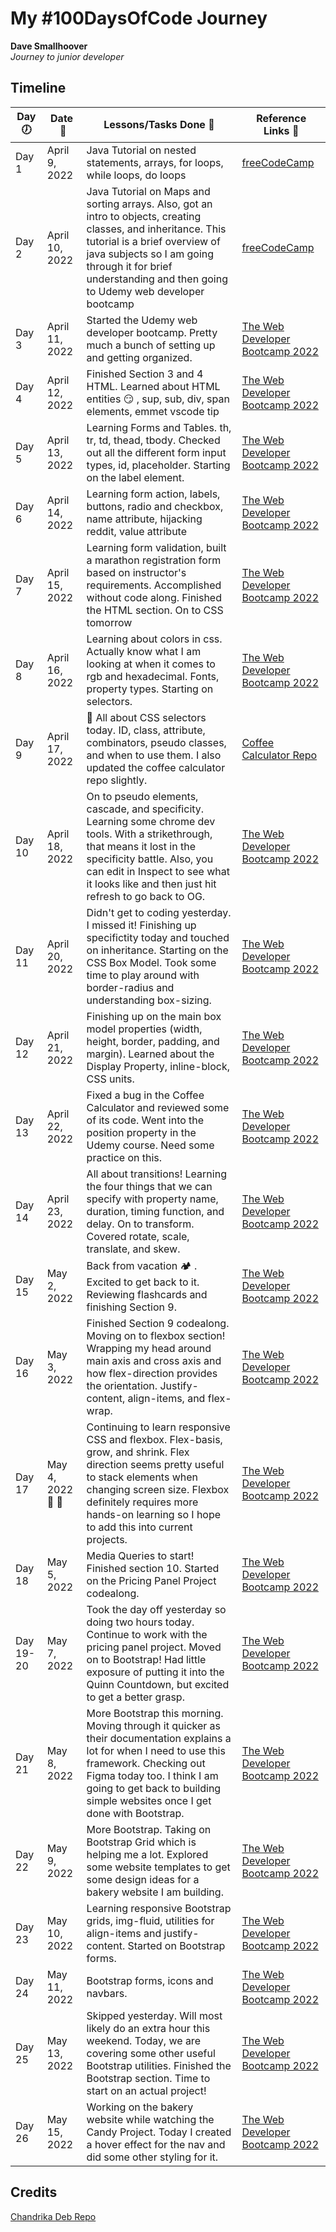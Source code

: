 # My #100DaysOfCode Journey

**Dave Smallhoover**  
*Journey to junior developer*

## Timeline

|**Day:clock7:**|**Date &nbsp;:calendar:**|**Lessons/Tasks Done :school_satchel:**| **Reference Links :link:**|
|------|-----------------|--------------------|---------------------|
|Day 1|April 9, 2022| Java Tutorial on nested statements, arrays, for loops, while loops, do loops | [freeCodeCamp](https://www.youtube.com/watch?v=GoXwIVyNvX0)|
|Day 2|April 10, 2022| Java Tutorial on Maps and sorting arrays. Also, got an intro to objects, creating classes, and inheritance. This tutorial is a brief overview of java subjects so I am going through it for brief understanding and then going to Udemy web developer bootcamp | [freeCodeCamp](https://www.youtube.com/watch?v=GoXwIVyNvX0)|
|Day 3|April 11, 2022| Started the Udemy web developer bootcamp. Pretty much a bunch of setting up and getting organized.  | [The Web Developer Bootcamp 2022](https://www.udemy.com/course/the-web-developer-bootcamp/learn/lecture/22553920#overview)|
|Day 4|April 12, 2022| Finished Section 3 and 4 HTML. Learned about HTML entities :smirk: , sup, sub, div, span elements, emmet vscode tip | [The Web Developer Bootcamp 2022](https://www.udemy.com/course/the-web-developer-bootcamp/learn/lecture/22553920#overview)|
|Day 5|April 13, 2022| Learning Forms and Tables. th, tr, td, thead, tbody. Checked out all the different form input types, id, placeholder. Starting on the label element. | [The Web Developer Bootcamp 2022](https://www.udemy.com/course/the-web-developer-bootcamp/learn/lecture/22553920#overview)|
|Day 6|April 14, 2022| Learning form action, labels, buttons, radio and checkbox, name attribute, hijacking reddit, value attribute  | [The Web Developer Bootcamp 2022](https://www.udemy.com/course/the-web-developer-bootcamp/learn/lecture/22553920#overview)|
|Day 7|April 15, 2022| Learning form validation, built a marathon registration form based on instructor's requirements. Accomplished without code along. Finished the HTML section. On to CSS tomorrow  | [The Web Developer Bootcamp 2022](https://www.udemy.com/course/the-web-developer-bootcamp/learn/lecture/22553920#overview)|
|Day 8|April 16, 2022| Learning about colors in css. Actually know what I am looking at when it comes to rgb and hexadecimal. Fonts, property types. Starting on selectors.  | [The Web Developer Bootcamp 2022](https://www.udemy.com/course/the-web-developer-bootcamp/learn/lecture/22553920#overview)|
|Day 9|April 17, 2022| :rabbit: All about CSS selectors today. ID, class, attribute, combinators, pseudo classes, and when to use them. I also updated the coffee calculator repo slightly.  | [Coffee Calculator Repo](https://github.com/dsmallhoover/Coffee-Calculator)|
|Day 10|April 18, 2022| On to pseudo elements, cascade, and specificity. Learning some chrome dev tools. With a strikethrough, that means it lost in the specificity battle. Also, you can edit in Inspect to see what it looks like and then just hit refresh to go back to OG.| [The Web Developer Bootcamp 2022](https://www.udemy.com/course/the-web-developer-bootcamp/learn/lecture/22553920#overview)|
|Day 11|April 20, 2022| Didn't get to coding yesterday. I missed it! Finishing up specifictity today and touched on inheritance. Starting on the CSS Box Model. Took some time to play around with border-radius and understanding box-sizing. | [The Web Developer Bootcamp 2022](https://www.udemy.com/course/the-web-developer-bootcamp/learn/lecture/22553920#overview)|
|Day 12|April 21, 2022| Finishing up on the main box model properties (width, height, border, padding, and margin). Learned about the Display Property, inline-block, CSS units.  | [The Web Developer Bootcamp 2022](https://www.udemy.com/course/the-web-developer-bootcamp/learn/lecture/22553920#overview)|
|Day 13|April 22, 2022| Fixed a bug in the Coffee Calculator and reviewed some of its code. Went into the position property in the Udemy course. Need some practice on this.  | [The Web Developer Bootcamp 2022](https://www.udemy.com/course/the-web-developer-bootcamp/learn/lecture/22553920#overview)|
|Day 14|April 23, 2022| All about transitions! Learning the four things that we can specify with property name, duration, timing function, and delay. On to transform. Covered rotate, scale, translate, and skew.| [The Web Developer Bootcamp 2022](https://www.udemy.com/course/the-web-developer-bootcamp/learn/lecture/22553920#overview)|
|Day 15|May 2, 2022| Back from vacation :camping: . Excited to get back to it. Reviewing flashcards and finishing Section 9.| [The Web Developer Bootcamp 2022](https://www.udemy.com/course/the-web-developer-bootcamp/learn/lecture/22553920#overview)|
|Day 16|May 3, 2022| Finished Section 9 codealong. Moving on to flexbox section! Wrapping my head around main axis and cross axis and how flex-direction provides the orientation. Justify-content, align-items, and flex-wrap.| [The Web Developer Bootcamp 2022](https://www.udemy.com/course/the-web-developer-bootcamp/learn/lecture/22553920#overview)|
|Day 17|May 4, 2022 :rocket: :space_invader: | Continuing to learn responsive CSS and flexbox. Flex-basis, grow, and shrink. Flex direction seems pretty useful to stack elements when changing screen size. Flexbox definitely requires more hands-on learning so I hope to add this into current projects. | [The Web Developer Bootcamp 2022](https://www.udemy.com/course/the-web-developer-bootcamp/learn/lecture/22553920#overview)|
|Day 18|May 5, 2022 | Media Queries to start! Finished section 10. Started on the Pricing Panel Project codealong. | [The Web Developer Bootcamp 2022](https://www.udemy.com/course/the-web-developer-bootcamp/learn/lecture/22553920#overview)|
|Day 19-20|May 7, 2022 | Took the day off yesterday so doing two hours today. Continue to work with the pricing panel project. Moved on to Bootstrap! Had little exposure of putting it into the Quinn Countdown, but excited to get a better grasp. | [The Web Developer Bootcamp 2022](https://www.udemy.com/course/the-web-developer-bootcamp/learn/lecture/22553920#overview)|
|Day 21|May 8, 2022 | More Bootstrap this morning. Moving through it quicker as their documentation explains a lot for when I need to use this framework. Checking out Figma today too. I think I am going to get back to building simple websites once I get done with Bootstrap. | [The Web Developer Bootcamp 2022](https://www.udemy.com/course/the-web-developer-bootcamp/learn/lecture/22553920#overview)|
|Day 22|May 9, 2022 | More Bootstrap. Taking on Bootstrap Grid which is helping me a lot. Explored some website templates to get some design ideas for a bakery website I am building. | [The Web Developer Bootcamp 2022](https://www.udemy.com/course/the-web-developer-bootcamp/learn/lecture/22553920#overview)|
|Day 23|May 10, 2022 | Learning responsive Bootstrap grids, img-fluid, utilities for align-items and justify-content. Started on Bootstrap forms. | [The Web Developer Bootcamp 2022](https://www.udemy.com/course/the-web-developer-bootcamp/learn/lecture/22553920#overview)|
|Day 24|May 11, 2022 | Bootstrap forms, icons and navbars.  | [The Web Developer Bootcamp 2022](https://www.udemy.com/course/the-web-developer-bootcamp/learn/lecture/22553920#overview)|
|Day 25|May 13, 2022 | Skipped yesterday. Will most likely do an extra hour this weekend. Today, we are covering some other useful Bootstrap utilities. Finished the Bootstrap section. Time to start on an actual project! | [The Web Developer Bootcamp 2022](https://www.udemy.com/course/the-web-developer-bootcamp/learn/lecture/22553920#overview)|
|Day 26|May 15, 2022 | Working on the bakery website while watching the Candy Project. Today I created a hover effect for the nav and did some other styling for it. | [The Web Developer Bootcamp 2022](https://www.udemy.com/course/the-web-developer-bootcamp/learn/lecture/22553920#overview)|

## Credits

[Chandrika Deb Repo](https://github.com/chandrikadeb7/100DaysOfCode/blob/master/README.md)
